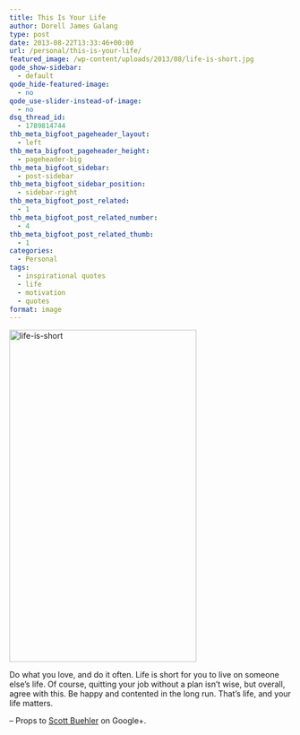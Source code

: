 ```yaml
---
title: This Is Your Life
author: Dorell James Galang
type: post
date: 2013-08-22T13:33:46+00:00
url: /personal/this-is-your-life/
featured_image: /wp-content/uploads/2013/08/life-is-short.jpg
qode_show-sidebar:
  - default
qode_hide-featured-image:
  - no
qode_use-slider-instead-of-image:
  - no
dsq_thread_id:
  - 1789814744
thb_meta_bigfoot_pageheader_layout:
  - left
thb_meta_bigfoot_pageheader_height:
  - pageheader-big
thb_meta_bigfoot_sidebar:
  - post-sidebar
thb_meta_bigfoot_sidebar_position:
  - sidebar-right
thb_meta_bigfoot_post_related:
  - 1
thb_meta_bigfoot_post_related_number:
  - 4
thb_meta_bigfoot_post_related_thumb:
  - 1
categories:
  - Personal
tags:
  - inspirational quotes
  - life
  - motivation
  - quotes
format: image
---
```


[<img src="https://i0.wp.com/dorellwp.localhost/wp-content/uploads/2013/08/life-is-short.jpg?resize=334%2C593" alt="life-is-short" width="334" height="593" class="alignleft size-full wp-image-898" srcset="https://i0.wp.com/dorellwp.localhost/wp-content/uploads/2013/08/life-is-short.jpg?w=334 334w, https://i0.wp.com/dorellwp.localhost/wp-content/uploads/2013/08/life-is-short.jpg?resize=260%2C461 260w" sizes="(max-width: 334px) 100vw, 334px" data-recalc-dims="1" />][1]

Do what you love, and do it often. Life is short for you to live on someone else&#8217;s life. Of course, quitting your job without a plan isn&#8217;t wise, but overall, agree with this. Be happy and contented in the long run. That&#8217;s life, and your life matters. <span class="wp-font-emots-emo-happy"></span>

&#8211; Props to <a href="https://plus.google.com/107415989115407435914" target="_blank">Scott Buehler</a> on Google+.

[1]: https://i0.wp.com/dorellwp.localhost/wp-content/uploads/2013/08/life-is-short.jpg
